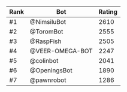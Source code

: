 Rank|Bot|Rating
---|---|---
#1|@NimsiluBot|2610
#2|@ToromBot|2555
#3|@RaspFish|2505
#4|@VEER-OMEGA-BOT|2247
#5|@colinbot|2041
#6|@OpeningsBot|1890
#7|@pawnrobot|1286
